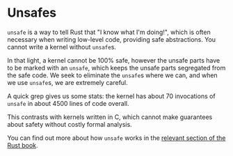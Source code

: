 Unsafes
=======

`unsafe` is a way to tell Rust that "I know what I'm doing!", which is often necessary when writing low-level code, providing safe abstractions. You cannot write a kernel without `unsafe`s.

In that light, a kernel cannot be 100% safe, however the unsafe parts have to be marked with an `unsafe`, which keeps the unsafe parts segregated from the safe code. We seek to eliminate the `unsafe`s where we can, and when we use `unsafe`s, we are extremely careful.

A quick grep gives us some stats: the kernel has about 70 invocations of `unsafe` in about 4500 lines of code overall.

This contrasts with kernels written in C, which cannot make guarantees about safety without costly formal analysis.

You can find out more about how `unsafe` works in the [relevant section of the Rust book](https://doc.rust-lang.org/book/unsafe.html).
